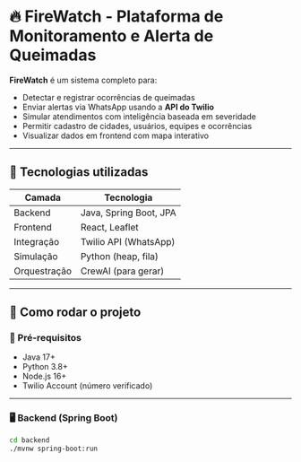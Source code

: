 # 🔥 FireWatch - Plataforma de Monitoramento e Alerta de Queimadas

**FireWatch** é um sistema completo para:
- Detectar e registrar ocorrências de queimadas
- Enviar alertas via WhatsApp usando a **API do Twilio**
- Simular atendimentos com inteligência baseada em severidade
- Permitir cadastro de cidades, usuários, equipes e ocorrências
- Visualizar dados em frontend com mapa interativo

---

## 🧱 Tecnologias utilizadas

| Camada       | Tecnologia            |
|--------------|------------------------|
| Backend      | Java, Spring Boot, JPA |
| Frontend     | React, Leaflet         |
| Integração   | Twilio API (WhatsApp)  |
| Simulação    | Python (heap, fila)    |
| Orquestração | CrewAI (para gerar)    |

---

## 🚀 Como rodar o projeto

### 🔧 Pré-requisitos
- Java 17+
- Python 3.8+
- Node.js 16+
- Twilio Account (número verificado)

---

### 🖥️ Backend (Spring Boot)

```bash
cd backend
./mvnw spring-boot:run
